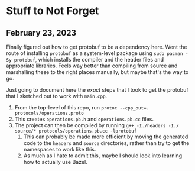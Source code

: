 # Stuff to Not Forget
## February 23, 2023
Finally figured out how to get protobuf to be a dependency here. Went the route
of installing `protobuf` as a system-level package using 
`sudo pacman -Sy protobuf`, which installs the compiler and the header files and
appropriate libraries. Feels way better than compiling from source and 
marshalling these to the right places manually, but maybe that's the way to go.

Just going to document here the _exact_ steps that I took to get the protobuf
that I sketched out to work with `main.cpp`.

1. From the top-level of this repo, run `protoc --cpp_out=. protocols/operations.proto`
1. This creates `operations.pb.h` and `operations.pb.cc` files.
1. The project can then be compiled by running `g++ -I./headers -I./ source/* protocols/operations.pb.cc -lprotobuf`
    1. This can probably be made more efficient by moving the generated code to the
        `headers` and `source` directories, rather than try to get the namespaces
        to work like this.
    2. As much as I hate to admit this, maybe I should look into learning how
       to actually use Bazel.